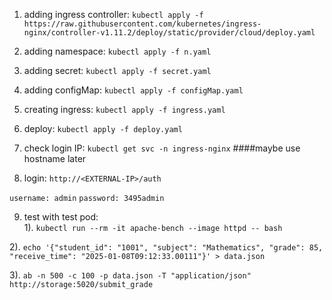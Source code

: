 1. adding ingress controller:
`kubectl apply -f https://raw.githubusercontent.com/kubernetes/ingress-nginx/controller-v1.11.2/deploy/static/provider/cloud/deploy.yaml`

2. adding namespace: 
`kubectl apply -f n.yaml`

3. adding secret:
`kubectl apply -f secret.yaml`

4. adding configMap:
`kubectl apply -f configMap.yaml`

5. creating ingress:
`kubectl apply -f ingress.yaml`

6. deploy:
`kubectl apply -f deploy.yaml`

7. check login IP:
`kubectl get svc -n ingress-nginx`  ####maybe use hostname later

8. login:
`http://<EXTERNAL-IP>/auth`

`username: admin`
`password: 3495admin`

9.  test with test pod:  
  1). `kubectl run --rm -it apache-bench --image httpd -- bash`
  
  2). `echo '{"student_id": "1001", "subject": "Mathematics", "grade": 85, "receive_time": "2025-01-08T09:12:33.00111"}' > data.json`
  
  3). `ab -n 500 -c 100 -p data.json -T "application/json" http://storage:5020/submit_grade`
